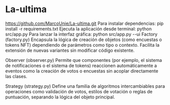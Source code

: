 # La-ultima
https://github.com/MarcoUnie/La-ultima.git
Para instalar dependencias:
pip install -r requirements.txt
Ejecuta la aplicación desde terminal:
python src/app.py
Para lanzar la interfaz gráfica:
python src/app.py --ui
Factory (factory.py)
Encapsula la lógica de creación de objetos (como encuestas o tokens NFT) dependiendo de parámetros como tipo o contexto. Facilita la extensión de nuevas variantes sin modificar código existente.

Observer (observer.py)
Permite que componentes (por ejemplo, el sistema de notificaciones o el sistema de tokens) reaccionen automáticamente a eventos como la creación de votos o encuestas sin acoplar directamente las clases.

Strategy (strategy.py)
Define una familia de algoritmos intercambiables para operaciones como validación de votos, estilos de votación o reglas de puntuación, separando la lógica del objeto principal.
